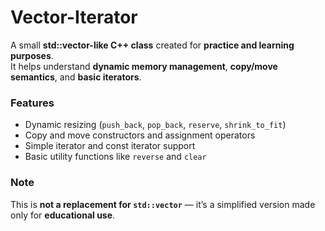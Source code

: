 # Vector-Iterator

A small **std::vector-like C++ class** created for **practice and learning purposes**.  
It helps understand **dynamic memory management**, **copy/move semantics**, and **basic iterators**.

### Features
- Dynamic resizing (`push_back`, `pop_back`, `reserve`, `shrink_to_fit`)
- Copy and move constructors and assignment operators
- Simple iterator and const iterator support
- Basic utility functions like `reverse` and `clear`

### Note
This is **not a replacement for `std::vector`** — it’s a simplified version made only for **educational use**.
